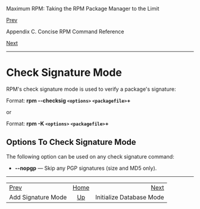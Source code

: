 <div class="NAVHEADER">

Maximum RPM: Taking the RPM Package Manager to the Limit

</div>

[Prev](s1-rpm-commands-add-signature-mode.md)

Appendix C. Concise RPM Command Reference

[Next](s1-rpm-commands-initialize-database-mode.md)

-----

<div class="sect1">

# <span id="s1-rpm-commands-check-signature-mode">Check Signature Mode</span>

RPM's check signature mode is used to verify a package's signature:

Format: **rpm --checksig `<options>` `<packagefile>`+**

or

Format: **rpm -K `<options>` `<packagefile>`+**

<div class="sect2">

## <span id="s2-rpm-commands-check-signature-options">Options To Check Signature Mode</span>

The following option can be used on any check signature command:

  - **--nopgp** — Skip any PGP signatures (size and MD5 only).

</div>

</div>

<div class="NAVFOOTER">

-----

|                                                 |                            |                                                       |
| :---------------------------------------------- | :------------------------: | ----------------------------------------------------: |
| [Prev](s1-rpm-commands-add-signature-mode.md) |     [Home](index.md)     | [Next](s1-rpm-commands-initialize-database-mode.md) |
| Add Signature Mode                              | [Up](ch-rpm-commands.md) |                              Initialize Database Mode |

</div>

